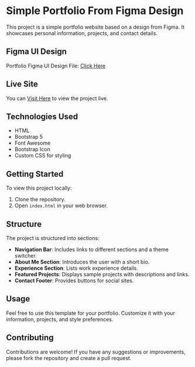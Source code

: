 # Simple Portfolio From Figma Design

This project is a simple portfolio website based on a design from Figma. It showcases personal information, projects, and contact details.

## Figma UI Design

Portfolio Figma UI Design File: [Click Here](<https://www.figma.com/design/ECaFWEewt67lC5X8dxaV5V/Portfolio-Ui-Design-Template-(Community)?node-id=276-320&t=aEUZ9VUmMx2ELHxv-0>)

## Live Site

You can [Visit Here](https://simple-portfolio-figma.netlify.app/) to view the project live.

## Technologies Used

- HTML
- Bootstrap 5
- Font Awesome
- Bootstrap Icon
- Custom CSS for styling

## Getting Started

To view this project locally:

1. Clone the repository.
2. Open `index.html` in your web browser.

## Structure

The project is structured into sections:

- **Navigation Bar**: Includes links to different sections and a theme switcher.
- **About Me Section**: Introduces the user with a short bio.
- **Experience Section**: Lists work experience details.
- **Featured Projects**: Displays sample projects with descriptions and links.
- **Contact Footer**: Provides buttons for social sites.

## Usage

Feel free to use this template for your portfolio. Customize it with your information, projects, and style preferences.

## Contributing

Contributions are welcome! If you have any suggestions or improvements, please fork the repository and create a pull request.
